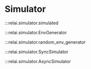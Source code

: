 # Simulator
:::relai.simulator.simulated

:::relai.simulator.EnvGenerator

:::relai.simulator.random_env_generator

:::relai.simulator.SyncSimulator

:::relai.simulator.AsyncSimulator